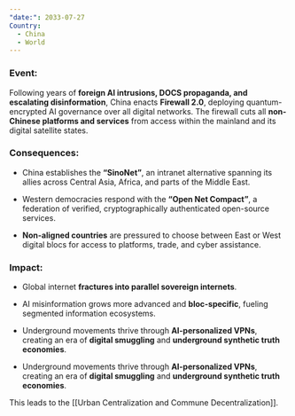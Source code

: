 ```yaml
---
"date:": 2033-07-27
Country:
  - China
  - World
---
```

### **Event:**

Following years of **foreign AI intrusions, DOCS propaganda, and escalating disinformation**, China enacts **Firewall 2.0**, deploying quantum-encrypted AI governance over all digital networks. The firewall cuts all **non-Chinese platforms and services** from access within the mainland and its digital satellite states.

### **Consequences:**

- China establishes the **“SinoNet”**, an intranet alternative spanning its allies across Central Asia, Africa, and parts of the Middle East.
    
- Western democracies respond with the **“Open Net Compact”**, a federation of verified, cryptographically authenticated open-source services.
    
- **Non-aligned countries** are pressured to choose between East or West digital blocs for access to platforms, trade, and cyber assistance.
    


### **Impact:**

- Global internet **fractures into parallel sovereign internets**.
    
- AI misinformation grows more advanced and **bloc-specific**, fueling segmented information ecosystems.
    
- Underground movements thrive through **AI-personalized VPNs**, creating an era of **digital smuggling** and **underground synthetic truth economies**.
    
- Underground movements thrive through **AI-personalized VPNs**, creating an era of **digital smuggling** and **underground synthetic truth economies**.
    

This leads to the [[Urban Centralization and Commune Decentralization]].